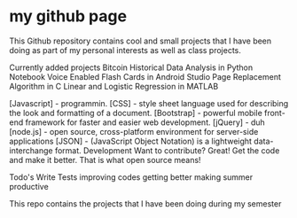 # my github page


This Github repository contains cool and small projects that I have been doing as part of my personal interests as well as class projects.

Currently added projects
Bitcoin Historical Data Analysis in Python Notebook
Voice Enabled Flash Cards in Android Studio
Page Replacement Algorithm in C
Linear and Logistic Regression in MATLAB


[Javascript] - programmin.
[CSS] - style sheet language used for describing the look and formatting of a document.
[Bootstrap] - powerful mobile front-end framework for faster and easier web development.
[jQuery] - duh
[node.js] - open source, cross-platform environment for server-side applications
[JSON] - (JavaScript Object Notation) is a lightweight data-interchange format.
Development
Want to contribute? Great! Get the code and make it better. That is what open source means!

Todo's
Write Tests improving codes getting better making summer productive

This repo contains the projects that I have been doing during my semester
